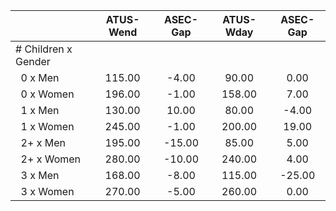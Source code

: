 
|                      |    ATUS-Wend |     ASEC-Gap |    ATUS-Wday |     ASEC-Gap |
| -------------------- | :----------: | :----------: | :----------: | :----------: |
| # Children x Gender  |              |              |              |              |
| &nbsp;&nbsp;0 x Men  |       115.00 |        -4.00 |        90.00 |         0.00 |
| &nbsp;&nbsp;0 x Women |       196.00 |        -1.00 |       158.00 |         7.00 |
| &nbsp;&nbsp;1 x Men  |       130.00 |        10.00 |        80.00 |        -4.00 |
| &nbsp;&nbsp;1 x Women |       245.00 |        -1.00 |       200.00 |        19.00 |
| &nbsp;&nbsp;2+ x Men |       195.00 |       -15.00 |        85.00 |         5.00 |
| &nbsp;&nbsp;2+ x Women |       280.00 |       -10.00 |       240.00 |         4.00 |
| &nbsp;&nbsp;3 x Men  |       168.00 |        -8.00 |       115.00 |       -25.00 |
| &nbsp;&nbsp;3 x Women |       270.00 |        -5.00 |       260.00 |         0.00 |


